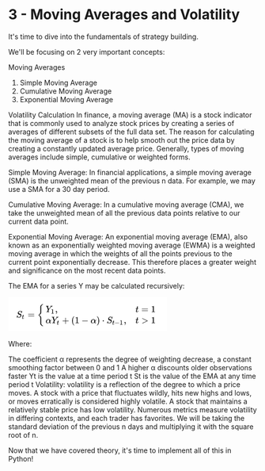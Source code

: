 # 3 - Moving Averages and Volatility

It's time to dive into the fundamentals of strategy building.

We'll be focusing on 2 very important concepts:

Moving Averages

1. Simple Moving Average
2. Cumulative Moving Average
3. Exponential Moving Average

Volatility Calculation
In finance, a moving average (MA) is a stock indicator that is commonly used to analyze stock prices by creating a series of averages of different subsets of the full data set. The reason for calculating the moving average of a stock is to help smooth out the price data by creating a constantly updated average price. Generally, types of moving averages include simple, cumulative or weighted forms.

Simple Moving Average: In financial applications, a simple moving average (SMA) is the unweighted mean of the previous n data. For example, we may use a SMA for a 30 day period.

Cumulative Moving Average: In a cumulative moving average (CMA), we take the unweighted mean of all the previous data points relative to our current data point.

Exponential Moving Average: An exponential moving average (EMA), also known as an exponentially weighted moving average (EWMA) is a weighted moving average in which the weights of all the points previous to the current point exponentially decrease. This therefore places a greater weight and significance on the most recent data points.

The EMA for a series Y may be calculated recursively:

![ewma](ewma.png "ewma")

Where:

The coefficient α represents the degree of weighting decrease, a constant smoothing factor between 0 and 1
A higher α discounts older observations faster
Yt is the value at a time period t
St is the value of the EMA at any time period t
Volatility: volatility is a reflection of the degree to which a price moves. A stock with a price that fluctuates wildly, hits new highs and lows, or moves erratically is considered highly volatile. A stock that maintains a relatively stable price has low volatility. Numerous metrics measure volatility in differing contexts, and each trader has favorites. We will be taking the standard deviation of the previous n days and multiplying it with the square root of n.

Now that we have covered theory, it's time to implement all of this in Python!

